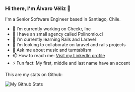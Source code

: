 ### Hi there, I'm Álvaro Véliz 👋

I'm a Senior Software Engineer based in Santiago, Chile.

- 🔭 I’m currently working on Checkr, Inc
- 💼 I have an small agency called Polinomio.cl
- 🌱 I’m currently learning Rails and Laravel
- 👯 I’m looking to collaborate on laravel and rails projects
- 💬 Ask me about music and turntablism
- 📫 How to reach me: [Visit my LinkedIn profile](https://www.linkedin.com/in/alvaroveliz/)
- ⚡ Fun fact: My first, middle and last name have an accent

This are my stats on Github:

![My Github Stats](https://github-readme-stats.vercel.app/api?username=alvaroveliz&show_icons=true&theme=transparent)
